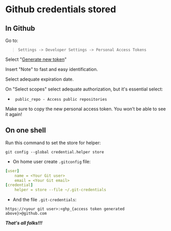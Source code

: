 # Github credentials stored

## In Github

Go to:

> `Settings -> Developer Settings -> Personal Access Tokens`

Select "[Generate new token](https://github.com/settings/tokens/new)"

Insert "Note" to fast and easy identification.

Select adequate expiration date.

On "Select scopes" select adequate authorization, but it's essential select:

- ` public_repo - Access public repositories`

Make sure to copy the new personal access token. You won’t be able to see it again!

## On one shell

Run this command to set the store for helper:

```shell
git config --global credential.helper store
```

- On home user create `.gitconfig` file:

```yaml
[user]
	name = <Your Git user>
	email = <Your Git email>
[credential]
	helper = store --file ~/.git-credentials
```

- And the file `.git-credentials`:

```
https://<your git user>:<ghp_{access token generated above}>@github.com
```

***That's all folks!!!***